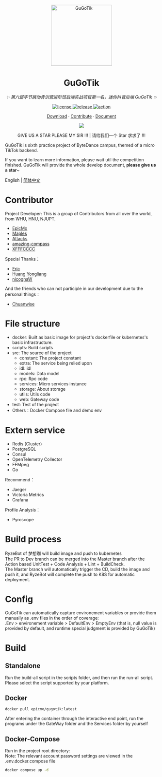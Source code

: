 <p align="center">
  <a href="https://github.com/GuGoOrg/GuGoTik">
    <img src="https://avatars.githubusercontent.com/u/140634467?s=200&v=4" width="200" height="200" alt="GuGoTik">
  </a>
</p>

<div align="center">

# GuGoTik

_✨ 第六届字节跳动青训营进阶班后端实战项目第一名，迷你抖音后端 GuGoTik ✨_  


</div>

<p align="center">
  <a href="https://raw.githubusercontent.com/GuGoOrg/GuGoTik/master/LICENSE">
    <img src="https://img.shields.io/github/license/GuGoOrg/GuGoTik" alt="license">
  </a>
  <a href="https://github.com/GuGoOrg/GuGoTik/releases">
    <img src="https://img.shields.io/github/v/release/GuGoOrg/GuGoTik?color=blueviolet&include_prereleases" alt="release">
  </a>
  <a href="https://github.com/GuGoOrg/GuGoTik/actions">
    <img src="https://github.com/GuGoOrg/GuGoTik/actions/workflows/devcheck.yml/badge.svg" alt="action">
  </a>

<p align="center">
  <a href="https://github.com/GuGoOrg/GuGoTik/releases">Download</a>
  ·
  <a href="https://github.com/GuGoOrg/GuGoTik/blob/main/CONTRIBUTING.md">Contribute</a>
  ·
  <a href="https://z37kw7eggp.feishu.cn/docx/Y3KCdaFMSoKKNjxPOHAcWMiInZb">Document</a>
</p>

<p align="center">
    <img src="https://api.visitorbadge.io/api/visitors?path=https://github.com/GuGoOrg/GuGoTik&label=visitors&countColor=%231758F0" alter="Hello, GuGoTik !"/>
    <p align= "center">GIVE US A STAR PLEASE MY SIR !!! | 请给我们一个 Star 求求了 !!!</p>
</p>

GuGoTik is sixth practice project of ByteDance campus, themed of a micro TikTok backend.  

If you want to learn more information, please wait util the competition finished. GuGoTik will provide the whole develop document, **please give us a star**~

English | [简体中文](docs/README-CN.md)
# Contributor  
Project Developer: This is a group of Contributors from all over the world, from WHU, HNU, NJUPT.  
- [EpicMo](https://github.com/liaosunny123)
- [Maples](https://github.com/Maple-pro)
- [Attacks](https://github.com/Attack825)
- [amazing-compass](https://github.com/amazing-compass)
- [XFFFCCCC](https://github.com/XFFFCCCC)

Special Thanks：
- [Eric](https://github.com/ExerciseBook)
- [Huang Yongliang](https://github.com/956237586)
- [nicognaW](https://github.com/nicognaW)

And the friends who can not participle in our development due to the personal things：
- [Chuanwise](https://github.com/Chuanwise)

# File structure 
- docker: Built as basic image for project's dockerfile or kubernetes's basic infrastructure.  
- scripts: Build scripts
- src: The source of the project  
    - constant: The project constant  
    - extra: The service being relied upon  
    - idl: idl  
    - models: Data model  
    - rpc: Rpc code  
    - services: Micro services instance  
    - storage: About storage  
    - utils: Utils code  
    - web: Gateway code  
- test: Test of the project  
- Others：Docker Compose file and demo env

# Extern service  
- Redis (Cluster)
- PostgreSQL
- Consul
- OpenTelemetry Collector
- FFMpeg
- Go

Recommend：
- Jaeger
- Victoria Metrics
- Grafana

Profile Analysis：
- Pyroscope

# Build process
RyzeBot of 梦想珈 will build image and push to kubernetes  
The PR to Dev branch can be merged into the Master branch after the Action based UnitTest + Code Analysis + Lint + BuildCheck.  
The Master branch will automatically trigger the CD, build the image and push it, and RyzeBot will complete the push to K8S for automatic deployment.  

# Config
GuGoTik can automatically capture environement variables or provide them manually as .env files in the order of coverage:  
.Env > environement variable > DefaultEnv > EmptyEnv (that is, null value is provided by default, and runtime special judgment is provided by GuGoTik)  

# Build
## Standalone
Run the build-all script in the scripts folder, and then run the run-all script. Please select the script supported by your platform.  
## Docker
```bash
docker pull epicmo/gugotik:latest
```
After entering the container through the interactive end point, run the programs under the GateWay folder and the Services folder by yourself  
## Docker-Compose
Run in the project root directory:  
Note: The relevant account password settings are viewed in the .env.docker.compose file  
```bash
docker compose up -d
```
